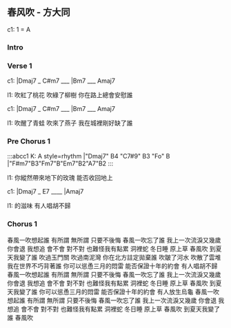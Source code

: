 
## 春风吹 - 方大同

c1: 1 = A

### Intro

### Verse 1

c1: |Dmaj7 _ C#m7 ___ |Bm7 ___ Amaj7

l1: 吹紅了桃花 吹綠了柳樹 你在路上總會安慰誰

c1: |Dmaj7 _ C#m7 ___ |Bm7 ___ Amaj7

l1: 吹醒了青蛙 吹來了燕子 我在城裡剛好缺了誰

### Pre Chorus 1

:::abcc1
K: A style=rhythm
|"Dmaj7" B4 "C7#9" B3 "Fo" B |"F#m7"B3"Fm7"B"Em7"B2"A7"B2
:::

l1: 你縱然帶來地下的玫瑰 能否收回地上

c1: |Dmaj7 _ E7 ____ |Amaj7

l1: 的滋味 有人唱胡不歸

### Chorus 1

春風一吹想起誰
有所謂 無所謂 只要不後悔
春風一吹忘了誰
我上一次流淚又幾歲
你會退 我想追
會不會 對不對
也難怪我有點累
洞裡蛇 冬日睡
原上草 春風吹
到夏天我變了誰
吹過玉門關 吹過南泥灣
你在北方註定拋棄誰
吹皺了河水 吹散了雲堆
我在世界不巧背著誰
你可以慫恿三月的悶雷
能否保證十年的約會
有人唱胡不歸
春風一吹想起誰
有所謂 無所謂 只要不後悔
春風一吹忘了誰
我上一次流淚又幾歲
你會退 我想追
會不會 對不對
也難怪我有點累
洞裡蛇 冬日睡
原上草 春風吹
到夏天我變了誰
你可以慫恿三月的悶雷
能否保證十年的約會
有人放生烏龜
春風一吹想起誰
有所謂 無所謂 只要不後悔
春風一吹忘了誰
我上一次流淚又幾歲
你會退 我想追
會不會 對不對
也難怪我有點累
洞裡蛇 冬日睡
原上草 春風吹
到夏天我變了誰
春風吹